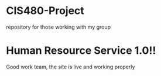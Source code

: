 # CIS480-Project
repository for those working with my group

# Human Resource Service 1.0!!
Good work team, the site is live and working properly
